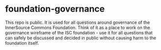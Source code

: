 # foundation-governance
This repo is public. It is used for all questions around governance of the InnerSource Commons Foundation. Think of it as a place to work on the governance wireframe of the ISC foundation - use it for all questions that can safely be discussed and decided in public without causing harm to the foundation itself.
